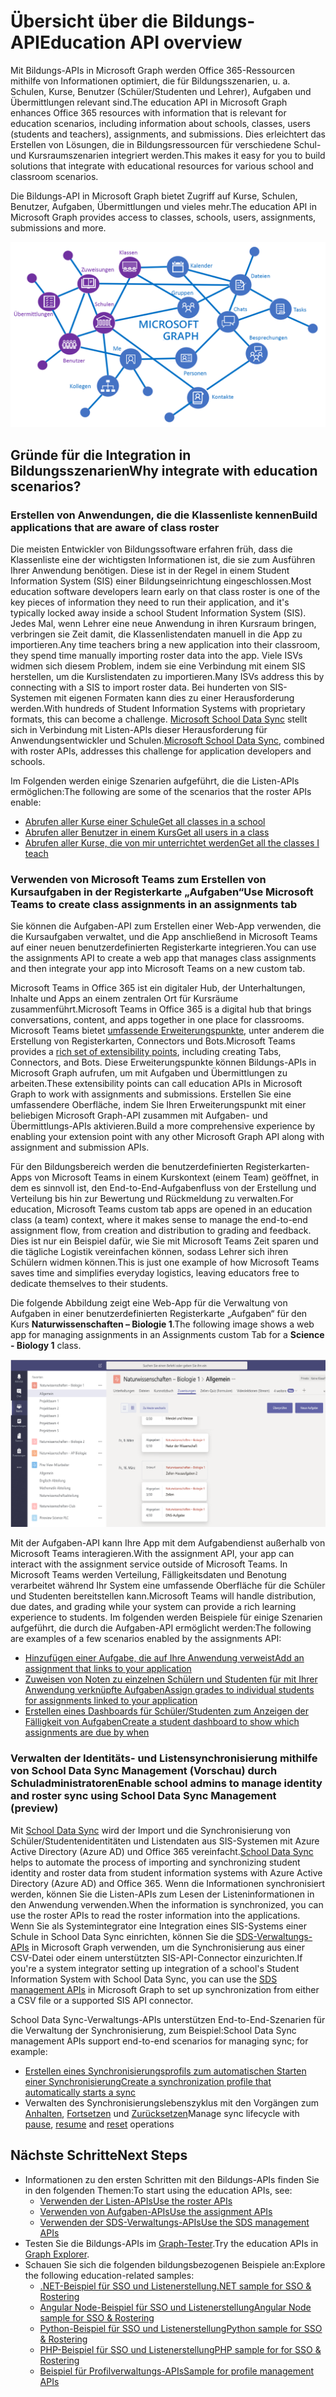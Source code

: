 # <a name="education-api-overview"></a><span data-ttu-id="32d21-101">Übersicht über die Bildungs-API</span><span class="sxs-lookup"><span data-stu-id="32d21-101">Education API overview</span></span>

<span data-ttu-id="32d21-102">Mit Bildungs-APIs in Microsoft Graph werden Office 365-Ressourcen mithilfe von Informationen optimiert, die für Bildungsszenarien, u. a. Schulen, Kurse, Benutzer (Schüler/Studenten und Lehrer), Aufgaben und Übermittlungen relevant sind.</span><span class="sxs-lookup"><span data-stu-id="32d21-102">The education API in Microsoft Graph enhances Office 365 resources with information that is relevant for education scenarios, including information about schools, classes, users (students and teachers), assignments, and submissions.</span></span> <span data-ttu-id="32d21-103">Dies erleichtert das Erstellen von Lösungen, die in Bildungsressourcen für verschiedene Schul- und Kursraumszenarien integriert werden.</span><span class="sxs-lookup"><span data-stu-id="32d21-103">This makes it easy for you to build solutions that integrate with educational resources for various school and classroom scenarios.</span></span>

<span data-ttu-id="32d21-104">Die Bildungs-API in Microsoft Graph bietet Zugriff auf Kurse, Schulen, Benutzer, Aufgaben, Übermittlungen und vieles mehr.</span><span class="sxs-lookup"><span data-stu-id="32d21-104">The education API in Microsoft Graph provides access to classes, schools, users, assignments, submissions and more.</span></span>

![Übersicht über EDU Graph](images/EDUGraph.PNG)

## <a name="why-integrate-with-education-scenarios"></a><span data-ttu-id="32d21-106">Gründe für die Integration in Bildungsszenarien</span><span class="sxs-lookup"><span data-stu-id="32d21-106">Why integrate with education scenarios?</span></span>

### <a name="build-applications-that-are-aware-of-class-roster"></a><span data-ttu-id="32d21-107">Erstellen von Anwendungen, die die Klassenliste kennen</span><span class="sxs-lookup"><span data-stu-id="32d21-107">Build applications that are aware of class roster</span></span>

<span data-ttu-id="32d21-108">Die meisten Entwickler von Bildungssoftware erfahren früh, dass die Klassenliste eine der wichtigsten Informationen ist, die sie zum Ausführen Ihrer Anwendung benötigen. Diese ist in der Regel in einem Student Information System (SIS) einer Bildungseinrichtung eingeschlossen.</span><span class="sxs-lookup"><span data-stu-id="32d21-108">Most education software developers learn early on that class roster is one of the key pieces of information they need to run their application, and it's typically locked away inside a school Student Information System (SIS).</span></span> <span data-ttu-id="32d21-109">Jedes Mal, wenn Lehrer eine neue Anwendung in ihren Kursraum bringen, verbringen sie Zeit damit, die Klassenlistendaten manuell in die App zu importieren.</span><span class="sxs-lookup"><span data-stu-id="32d21-109">Any time teachers bring a new application into their classroom, they spend time manually importing roster data into the app.</span></span> <span data-ttu-id="32d21-110">Viele ISVs widmen sich diesem Problem, indem sie eine Verbindung mit einem SIS herstellen, um die Kurslistendaten zu importieren.</span><span class="sxs-lookup"><span data-stu-id="32d21-110">Many ISVs address this by connecting with a SIS to import roster data.</span></span> <span data-ttu-id="32d21-111">Bei hunderten von SIS-Systemen mit eigenen Formaten kann dies zu einer Herausforderung werden.</span><span class="sxs-lookup"><span data-stu-id="32d21-111">With hundreds of Student Information Systems with proprietary formats, this can become a challenge.</span></span> <span data-ttu-id="32d21-112">[Microsoft School Data Sync](https://sds.microsoft.com/) stellt sich in Verbindung mit Listen-APIs dieser Herausforderung für Anwendungsentwickler und Schulen.</span><span class="sxs-lookup"><span data-stu-id="32d21-112">[Microsoft School Data Sync](https://sds.microsoft.com/), combined with roster APIs, addresses this challenge for application developers and schools.</span></span>

<span data-ttu-id="32d21-113">Im Folgenden werden einige Szenarien aufgeführt, die die Listen-APIs ermöglichen:</span><span class="sxs-lookup"><span data-stu-id="32d21-113">The following are some of the scenarios that the roster APIs enable:</span></span>

- [<span data-ttu-id="32d21-114">Abrufen aller Kurse einer Schule</span><span class="sxs-lookup"><span data-stu-id="32d21-114">Get all classes in a school</span></span>](https://developer.microsoft.com/en-us/graph/docs/api-reference/v1.0/api/educationschool_list_classes)
- [<span data-ttu-id="32d21-115">Abrufen aller Benutzer in einem Kurs</span><span class="sxs-lookup"><span data-stu-id="32d21-115">Get all users in a class</span></span>](https://developer.microsoft.com/en-us/graph/docs/api-reference/v1.0/api/educationclass_list_members)
- [<span data-ttu-id="32d21-116">Abrufen aller Kurse, die von mir unterrichtet werden</span><span class="sxs-lookup"><span data-stu-id="32d21-116">Get all the classes I teach</span></span>](https://developer.microsoft.com/en-us/graph/docs/api-reference/v1.0/api/educationuser_list_classes)


### <a name="use-microsoft-teams-to-create-class-assignments-in-an-assignments-tab"></a><span data-ttu-id="32d21-117">Verwenden von Microsoft Teams zum Erstellen von Kursaufgaben in der Registerkarte „Aufgaben“</span><span class="sxs-lookup"><span data-stu-id="32d21-117">Use Microsoft Teams to create class assignments in an assignments tab</span></span>


<span data-ttu-id="32d21-118">Sie können die Aufgaben-API zum Erstellen einer Web-App verwenden, die die Kursaufgaben verwaltet, und die App anschließend in Microsoft Teams auf einer neuen benutzerdefinierten Registerkarte integrieren.</span><span class="sxs-lookup"><span data-stu-id="32d21-118">You can use the assignments API to create a web app that manages class assignments and then integrate your app into Microsoft Teams on a new custom tab.</span></span>  

<span data-ttu-id="32d21-119">Microsoft Teams in Office 365 ist ein digitaler Hub, der Unterhaltungen, Inhalte und Apps an einem zentralen Ort für Kursräume zusammenführt.</span><span class="sxs-lookup"><span data-stu-id="32d21-119">Microsoft Teams in Office 365 is a digital hub that brings conversations, content, and apps together in one place for classrooms.</span></span> <span data-ttu-id="32d21-120">Microsoft Teams bietet [umfassende Erweiterungspunkte](https://docs.microsoft.com/en-us/microsoftteams/platform/concepts/apps/apps-overview), unter anderem die Erstellung von Registerkarten, Connectors und Bots.</span><span class="sxs-lookup"><span data-stu-id="32d21-120">Microsoft Teams provides a [rich set of extensibility points](https://docs.microsoft.com/en-us/microsoftteams/platform/concepts/apps/apps-overview), including creating Tabs, Connectors, and Bots.</span></span> <span data-ttu-id="32d21-121">Diese Erweiterungspunkte können Bildungs-APIs in Microsoft Graph aufrufen, um mit Aufgaben und Übermittlungen zu arbeiten.</span><span class="sxs-lookup"><span data-stu-id="32d21-121">These extensibility points can call education APIs in Microsoft Graph to work with assignments and submissions.</span></span> <span data-ttu-id="32d21-122">Erstellen Sie eine umfassendere Oberfläche, indem Sie Ihren Erweiterungspunkt mit einer beliebigen Microsoft Graph-API zusammen mit Aufgaben- und Übermittlungs-APIs aktivieren.</span><span class="sxs-lookup"><span data-stu-id="32d21-122">Build a more comprehensive experience by enabling your extension point with any other Microsoft Graph API along with assignment and submission APIs.</span></span>

<span data-ttu-id="32d21-123">Für den Bildungsbereich werden die benutzerdefinierten Registerkarten-Apps von Microsoft Teams in einem Kurskontext (einem Team) geöffnet, in dem es sinnvoll ist, den End-to-End-Aufgabenfluss von der Erstellung und Verteilung bis hin zur Bewertung und Rückmeldung zu verwalten.</span><span class="sxs-lookup"><span data-stu-id="32d21-123">For education, Microsoft Teams custom tab apps are opened in an education class (a team) context, where it makes sense to manage the end-to-end assignment flow, from creation and distribution to grading and feedback.</span></span> <span data-ttu-id="32d21-124">Dies ist nur ein Beispiel dafür, wie Sie mit Microsoft Teams Zeit sparen und die tägliche Logistik vereinfachen können, sodass Lehrer sich ihren Schülern widmen können.</span><span class="sxs-lookup"><span data-stu-id="32d21-124">This is just one example of how Microsoft Teams saves time and simplifies everyday logistics, leaving educators free to dedicate themselves to their students.</span></span>

<span data-ttu-id="32d21-125">Die folgende Abbildung zeigt eine Web-App für die Verwaltung von Aufgaben in einer benutzerdefinierten Registerkarte „Aufgaben“ für den Kurs **Naturwissenschaften – Biologie 1**.</span><span class="sxs-lookup"><span data-stu-id="32d21-125">The following image shows a web app for managing assignments in an Assignments custom Tab for a **Science - Biology 1** class.</span></span>

![Screenshot einer Registerkarte „Aufgaben“ in Microsoft Teams für den Kurs „Naturwissenschaften – Biologie“](images/AssignmentsInTeams.PNG)


<span data-ttu-id="32d21-127">Mit der Aufgaben-API kann Ihre App mit dem Aufgabendienst außerhalb von Microsoft Teams interagieren.</span><span class="sxs-lookup"><span data-stu-id="32d21-127">With the assignment API, your app can interact with the assignment service outside of Microsoft Teams.</span></span> <span data-ttu-id="32d21-128">In Microsoft Teams werden Verteilung, Fälligkeitsdaten und Benotung verarbeitet während Ihr System eine umfassende Oberfläche für die Schüler und Studenten bereitstellen kann.</span><span class="sxs-lookup"><span data-stu-id="32d21-128">Microsoft Teams will handle distribution, due dates, and grading while your system can provide a rich learning experience to students.</span></span>
<span data-ttu-id="32d21-129">Im folgenden werden Beispiele für einige Szenarien aufgeführt, die durch die Aufgaben-API ermöglicht werden:</span><span class="sxs-lookup"><span data-stu-id="32d21-129">The following are examples of a few scenarios enabled by the assignments API:</span></span>

- [<span data-ttu-id="32d21-130">Hinzufügen einer Aufgabe, die auf Ihre Anwendung verweist</span><span class="sxs-lookup"><span data-stu-id="32d21-130">Add an assignment that links to your application</span></span>](https://developer.microsoft.com/en-us/graph/docs/api-reference/beta/api/educationclass_post_assignments) 
- [<span data-ttu-id="32d21-131">Zuweisen von Noten zu einzelnen Schülern und Studenten für mit Ihrer Anwendung verknüpfte Aufgaben</span><span class="sxs-lookup"><span data-stu-id="32d21-131">Assign grades to individual students for assignments linked to your application</span></span>](https://developer.microsoft.com/en-us/graph/docs/api-reference/beta/api/educationsubmission_update)
- [<span data-ttu-id="32d21-132">Erstellen eines Dashboards für Schüler/Studenten zum Anzeigen der Fälligkeit von Aufgaben</span><span class="sxs-lookup"><span data-stu-id="32d21-132">Create a student dashboard to show which assignments are due by when</span></span>](https://developer.microsoft.com/en-us/graph/docs/api-reference/beta/api/educationclass_list_assignments)


### <a name="enable-school-admins-to-manage-identity-and-roster-sync-using-school-data-sync-management-preview"></a><span data-ttu-id="32d21-133">Verwalten der Identitäts- und Listensynchronisierung mithilfe von School Data Sync Management (Vorschau) durch Schuladministratoren</span><span class="sxs-lookup"><span data-stu-id="32d21-133">Enable school admins to manage identity and roster sync using School Data Sync Management (preview)</span></span>

<span data-ttu-id="32d21-134">Mit [School Data Sync](https://sds.microsoft.com/) wird der Import und die Synchronisierung von Schüler/Studentenidentitäten und Listendaten aus SIS-Systemen mit Azure Active Directory (Azure AD) und Office 365 vereinfacht.</span><span class="sxs-lookup"><span data-stu-id="32d21-134">[School Data Sync](https://sds.microsoft.com/) helps to automate the process of importing and synchronizing student identity and roster data from student information systems with Azure Active Directory (Azure AD) and Office 365.</span></span> <span data-ttu-id="32d21-135">Wenn die Informationen synchronisiert werden, können Sie die Listen-APIs zum Lesen der Listeninformationen in den Anwendung verwenden.</span><span class="sxs-lookup"><span data-stu-id="32d21-135">When the information is synchronized, you can use the roster APIs to read the roster information into the applications.</span></span> <span data-ttu-id="32d21-136">Wenn Sie als Systemintegrator eine Integration eines SIS-Systems einer Schule in School Data Sync einrichten, können Sie die [SDS-Verwaltungs-APIs](https://developer.microsoft.com/en-us/graph/docs/api-reference/beta/resources/educationsynchronizationprofile) in Microsoft Graph verwenden, um die Synchronisierung aus einer CSV-Datei oder einem unterstützten SIS-API-Connector einzurichten.</span><span class="sxs-lookup"><span data-stu-id="32d21-136">If you're a system integrator setting up integration of a school's Student Information System with School Data Sync, you can use the [SDS management APIs](https://developer.microsoft.com/en-us/graph/docs/api-reference/beta/resources/educationsynchronizationprofile) in Microsoft Graph to set up synchronization from either a CSV file or a supported SIS API connector.</span></span>

<span data-ttu-id="32d21-137">School Data Sync-Verwaltungs-APIs unterstützen End-to-End-Szenarien für die Verwaltung der Synchronisierung, zum Beispiel:</span><span class="sxs-lookup"><span data-stu-id="32d21-137">School Data Sync management APIs support end-to-end scenarios for managing sync; for example:</span></span>

- [<span data-ttu-id="32d21-138">Erstellen eines Synchronisierungsprofils zum automatischen Starten einer Synchronisierung</span><span class="sxs-lookup"><span data-stu-id="32d21-138">Create a synchronization profile that automatically starts a sync</span></span>](https://developer.microsoft.com/en-us/graph/docs/api-reference/beta/api/educationsynchronizationprofile_post)
- <span data-ttu-id="32d21-139">Verwalten des Synchronisierungslebenszyklus mit den Vorgängen zum [Anhalten](https://developer.microsoft.com/en-us/graph/docs/api-reference/beta/api/educationsynchronizationprofile_pause), [Fortsetzen](https://developer.microsoft.com/en-us/graph/docs/api-reference/beta/api/educationsynchronizationprofile_resume) und [Zurücksetzen](https://developer.microsoft.com/en-us/graph/docs/api-reference/beta/api/educationsynchronizationprofile_reset)</span><span class="sxs-lookup"><span data-stu-id="32d21-139">Manage sync lifecycle with [pause](https://developer.microsoft.com/en-us/graph/docs/api-reference/beta/api/educationsynchronizationprofile_pause), [resume](https://developer.microsoft.com/en-us/graph/docs/api-reference/beta/api/educationsynchronizationprofile_resume) and [reset](https://developer.microsoft.com/en-us/graph/docs/api-reference/beta/api/educationsynchronizationprofile_reset) operations</span></span>


## <a name="next-steps"></a><span data-ttu-id="32d21-140">Nächste Schritte</span><span class="sxs-lookup"><span data-stu-id="32d21-140">Next Steps</span></span>

- <span data-ttu-id="32d21-141">Informationen zu den ersten Schritten mit den Bildungs-APIs finden Sie in den folgenden Themen:</span><span class="sxs-lookup"><span data-stu-id="32d21-141">To start using the education APIs, see:</span></span>
    - [<span data-ttu-id="32d21-142">Verwenden der Listen-APIs</span><span class="sxs-lookup"><span data-stu-id="32d21-142">Use the roster APIs</span></span>](https://developer.microsoft.com/en-us/graph/docs/api-reference/v1.0/resources/education-overview)
    - [<span data-ttu-id="32d21-143">Verwenden von Aufgaben-APIs</span><span class="sxs-lookup"><span data-stu-id="32d21-143">Use the assignment APIs</span></span>](https://developer.microsoft.com/en-us/graph/docs/api-reference/beta/resources/educationassignment)
    - [<span data-ttu-id="32d21-144">Verwenden der SDS-Verwaltungs-APIs</span><span class="sxs-lookup"><span data-stu-id="32d21-144">Use the SDS management APIs</span></span>](https://developer.microsoft.com/en-us/graph/docs/api-reference/beta/resources/educationsynchronizationprofile)
- <span data-ttu-id="32d21-145">Testen Sie die Bildungs-APIs im [Graph-Tester](https://developer.microsoft.com/en-us/graph/graph-explorer).</span><span class="sxs-lookup"><span data-stu-id="32d21-145">Try the education APIs in [Graph Explorer](https://developer.microsoft.com/en-us/graph/graph-explorer).</span></span>
- <span data-ttu-id="32d21-146">Schauen Sie sich die folgenden bildungsbezogenen Beispiele an:</span><span class="sxs-lookup"><span data-stu-id="32d21-146">Explore the following education-related samples:</span></span>
    - [<span data-ttu-id="32d21-147">.NET-Beispiel für SSO und Listenerstellung</span><span class="sxs-lookup"><span data-stu-id="32d21-147">.NET sample for SSO & Rostering</span></span>](https://github.com/OfficeDev/O365-EDU-AspNetMVC-Samples)
    - [<span data-ttu-id="32d21-148">Angular Node-Beispiel für SSO und Listenerstellung</span><span class="sxs-lookup"><span data-stu-id="32d21-148">Angular Node sample for SSO & Rostering</span></span>](https://github.com/OfficeDev/O365-EDU-AngularNodeJS-Samples)   
    - [<span data-ttu-id="32d21-149">Python-Beispiel für SSO und Listenerstellung</span><span class="sxs-lookup"><span data-stu-id="32d21-149">Python sample for SSO & Rostering</span></span>](https://github.com/OfficeDev/O365-EDU-Python-Samples)
    - [<span data-ttu-id="32d21-150">PHP-Beispiel für SSO und Listenerstellung</span><span class="sxs-lookup"><span data-stu-id="32d21-150">PHP sample for for SSO & Rostering</span></span>](https://github.com/OfficeDev/O365-EDU-PHP-Samples)
    - [<span data-ttu-id="32d21-151">Beispiel für Profilverwaltungs-APIs</span><span class="sxs-lookup"><span data-stu-id="32d21-151">Sample for profile management APIs</span></span>](https://github.com/OfficeDev/O365-EDU-SDS-AspNetMVC-Samples) 



 

